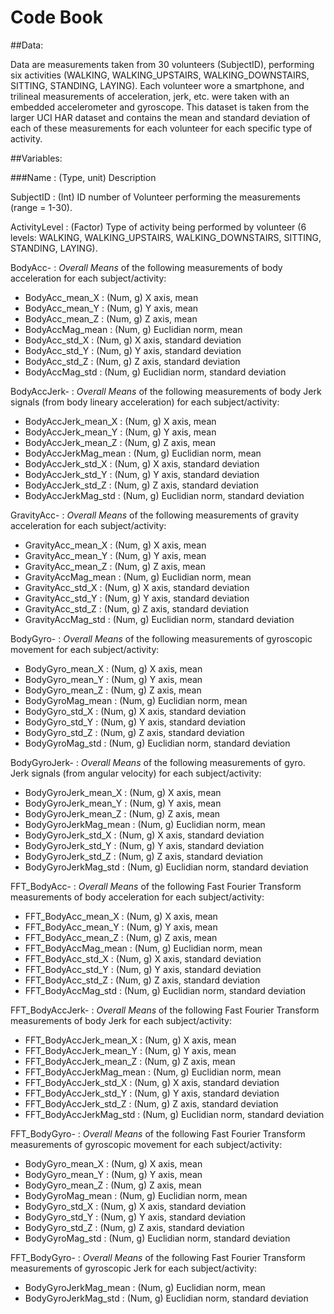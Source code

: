 # Code Book

##Data:

Data are measurements taken from 30 volunteers (SubjectID), performing six activities (WALKING, WALKING_UPSTAIRS, WALKING_DOWNSTAIRS, SITTING, STANDING, LAYING).  Each volunteer wore a smartphone, and trilineal measurements of acceleration, jerk, etc. were taken with an embedded accelerometer and gyroscope.  This dataset is taken from the larger UCI HAR dataset and contains the mean and standard deviation of each of these measurements for each volunteer for each specific type of activity.

##Variables:

###Name : (Type, unit) Description

SubjectID : (Int) ID number of Volunteer performing the measurements (range = 1-30).

ActivityLevel : (Factor) Type of activity being performed by volunteer (6 levels: WALKING, WALKING_UPSTAIRS, WALKING_DOWNSTAIRS, SITTING, STANDING, LAYING).

BodyAcc- : *Overall Means* of the following measurements of body acceleration for each subject/activity:
* BodyAcc_mean_X : (Num, g) X axis, mean
* BodyAcc_mean_Y : (Num, g) Y axis, mean
* BodyAcc_mean_Z : (Num, g) Z axis, mean	
* BodyAccMag_mean : (Num, g) Euclidian norm, mean
* BodyAcc_std_X : (Num, g) X axis, standard deviation
* BodyAcc_std_Y : (Num, g) Y axis, standard deviation
* BodyAcc_std_Z : (Num, g) Z axis, standard deviation
* BodyAccMag_std : (Num, g) Euclidian norm, standard deviation

BodyAccJerk- : *Overall Means* of the following measurements of body Jerk signals (from body lineary acceleration) for each subject/activity:
* BodyAccJerk_mean_X : (Num, g) X axis, mean
* BodyAccJerk_mean_Y : (Num, g) Y axis, mean
* BodyAccJerk_mean_Z : (Num, g) Z axis, mean	
* BodyAccJerkMag_mean : (Num, g) Euclidian norm, mean
* BodyAccJerk_std_X : (Num, g) X axis, standard deviation
* BodyAccJerk_std_Y : (Num, g) Y axis, standard deviation
* BodyAccJerk_std_Z : (Num, g) Z axis, standard deviation
* BodyAccJerkMag_std : (Num, g) Euclidian norm, standard deviation

GravityAcc- : *Overall Means* of the following measurements of gravity acceleration for each subject/activity:
* GravityAcc_mean_X : (Num, g) X axis, mean
* GravityAcc_mean_Y : (Num, g) Y axis, mean
* GravityAcc_mean_Z : (Num, g) Z axis, mean	
* GravityAccMag_mean : (Num, g) Euclidian norm, mean
* GravityAcc_std_X : (Num, g) X axis, standard deviation
* GravityAcc_std_Y : (Num, g) Y axis, standard deviation
* GravityAcc_std_Z : (Num, g) Z axis, standard deviation
* GravityAccMag_std : (Num, g) Euclidian norm, standard deviation

BodyGyro- : *Overall Means* of the following measurements of gyroscopic movement for each subject/activity:
* BodyGyro_mean_X : (Num, g) X axis, mean
* BodyGyro_mean_Y : (Num, g) Y axis, mean
* BodyGyro_mean_Z : (Num, g) Z axis, mean	
* BodyGyroMag_mean : (Num, g) Euclidian norm, mean
* BodyGyro_std_X : (Num, g) X axis, standard deviation
* BodyGyro_std_Y : (Num, g) Y axis, standard deviation
* BodyGyro_std_Z : (Num, g) Z axis, standard deviation
* BodyGyroMag_std : (Num, g) Euclidian norm, standard deviation

BodyGyroJerk- : *Overall Means* of the following measurements of gyro. Jerk signals (from angular velocity) for each subject/activity:
* BodyGyroJerk_mean_X : (Num, g) X axis, mean
* BodyGyroJerk_mean_Y : (Num, g) Y axis, mean
* BodyGyroJerk_mean_Z : (Num, g) Z axis, mean	
* BodyGyroJerkMag_mean : (Num, g) Euclidian norm, mean
* BodyGyroJerk_std_X : (Num, g) X axis, standard deviation
* BodyGyroJerk_std_Y : (Num, g) Y axis, standard deviation
* BodyGyroJerk_std_Z : (Num, g) Z axis, standard deviation
* BodyGyroJerkMag_std : (Num, g) Euclidian norm, standard deviation

FFT_BodyAcc- : *Overall Means* of the following Fast Fourier Transform measurements of body acceleration for each subject/activity:
* FFT_BodyAcc_mean_X : (Num, g) X axis, mean
* FFT_BodyAcc_mean_Y : (Num, g) Y axis, mean
* FFT_BodyAcc_mean_Z : (Num, g) Z axis, mean	
* FFT_BodyAccMag_mean : (Num, g) Euclidian norm, mean
* FFT_BodyAcc_std_X : (Num, g) X axis, standard deviation
* FFT_BodyAcc_std_Y : (Num, g) Y axis, standard deviation
* FFT_BodyAcc_std_Z : (Num, g) Z axis, standard deviation
* FFT_BodyAccMag_std : (Num, g) Euclidian norm, standard deviation

FFT_BodyAccJerk- : *Overall Means* of the following Fast Fourier Transform measurements of body Jerk for each subject/activity:
* FFT_BodyAccJerk_mean_X : (Num, g) X axis, mean
* FFT_BodyAccJerk_mean_Y : (Num, g) Y axis, mean
* FFT_BodyAccJerk_mean_Z : (Num, g) Z axis, mean	
* FFT_BodyAccJerkMag_mean : (Num, g) Euclidian norm, mean
* FFT_BodyAccJerk_std_X : (Num, g) X axis, standard deviation
* FFT_BodyAccJerk_std_Y : (Num, g) Y axis, standard deviation
* FFT_BodyAccJerk_std_Z : (Num, g) Z axis, standard deviation
* FFT_BodyAccJerkMag_std : (Num, g) Euclidian norm, standard deviation

FFT_BodyGyro- : *Overall Means* of the following Fast Fourier Transform measurements of gyroscopic movement for each subject/activity:
* BodyGyro_mean_X : (Num, g) X axis, mean
* BodyGyro_mean_Y : (Num, g) Y axis, mean
* BodyGyro_mean_Z : (Num, g) Z axis, mean	
* BodyGyroMag_mean : (Num, g) Euclidian norm, mean
* BodyGyro_std_X : (Num, g) X axis, standard deviation
* BodyGyro_std_Y : (Num, g) Y axis, standard deviation
* BodyGyro_std_Z : (Num, g) Z axis, standard deviation
* BodyGyroMag_std : (Num, g) Euclidian norm, standard deviation

FFT_BodyGyro- : *Overall Means* of the following Fast Fourier Transform measurements of gyroscopic Jerk for each subject/activity:
* BodyGyroJerkMag_mean : (Num, g) Euclidian norm, mean
* BodyGyroJerkMag_std : (Num, g) Euclidian norm, standard deviation
